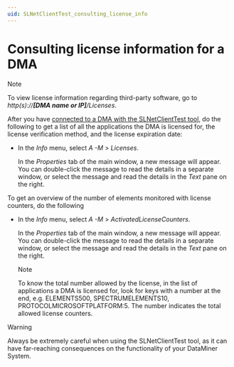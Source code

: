 ```yaml
---
uid: SLNetClientTest_consulting_license_info
---
```


# Consulting license information for a DMA

> [!NOTE]
> To view license information regarding third-party software, go to *http(s)://**\[DMA name or IP\]**/Licenses*.

After you have [connected to a DMA with the SLNetClientTest tool](xref:Connecting_to_a_DMA_with_the_SLNetClientTest_tool), do the following to get a list of all the applications the DMA is licensed for, the license verification method, and the license expiration date:

- In the *Info* menu, select *A -M* > *Licenses*.

  In the *Properties* tab of the main window, a new message will appear. You can double-click the message to read the details in a separate window, or select the message and read the details in the *Text* pane on the right.

To get an overview of the number of elements monitored with license counters, do the following

- In the *Info* menu, select *A -M* > *ActivatedLicenseCounters*.

  In the *Properties* tab of the main window, a new message will appear. You can double-click the message to read the details in a separate window, or select the message and read the details in the *Text* pane on the right.

  > [!NOTE]
  > To know the total number allowed by the license, in the list of applications a DMA is licensed for, look for keys with a number at the end, e.g. ELEMENTS500, SPECTRUMELEMENTS10, PROTOCOLMICROSOFTPLATFORM:5. The number indicates the total allowed license counters.

> [!WARNING]
> Always be extremely careful when using the SLNetClientTest tool, as it can have far-reaching consequences on the functionality of your DataMiner System.

